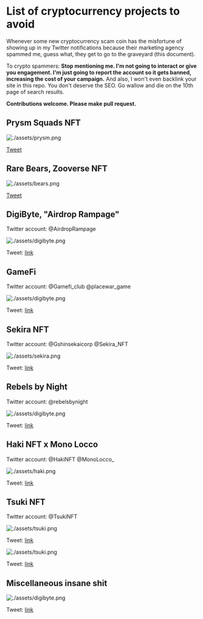 # List of cryptocurrency projects to avoid

Whenever some new cryptocurrency scam coin has the misfortune of showing up in my Twitter notifications because their marketing agency spammed me, guess what, they get to go to the graveyard (this document).

To crypto spammers: **Stop mentioning me. I'm not going to interact or give you engagement. I'm just going to report the account so it gets banned, increasing the cost of your campaign.** And also, I won't even backlink your site in this repo. You don't deserve the SEO. Go wallow and die on the 10th page of search results.

**Contributions welcome. Please make pull request.**

## Prysm Squads NFT

![./assets/prysm.png](./assets/prysm.png)

[Tweet](https://twitter.com/elaner111/status/1501834725358731266)

## Rare Bears, Zooverse NFT

![./assets/bears.png](./assets/bears.png)

[Tweet](https://twitter.com/Hayley62520806/status/1501254309391978498)

## DigiByte, "Airdrop Rampage"

Twitter account: @AirdropRampage

![./assets/digibyte.png](./assets/digibyte.png)

Tweet: [link](https://twitter.com/Igor89427467/status/1497846611086508032)

## GameFi

Twitter account: @Gamefi_club @placewar_game

![./assets/digibyte.png](./assets/gamefi.png)

Tweet: [link](https://twitter.com/weihong46133390/status/1497126482694803456)

## Sekira NFT

Twitter account: @Gshinsekaicorp @Sekira_NFT

![./assets/sekira.png](./assets/sekira.png)

Tweet: [link](https://twitter.com/alex0x_sasha/status/1495787401540681728)

## Rebels by Night

Twitter account: @rebelsbynight

![./assets/digibyte.png](./assets/rebels.png)

Tweet: [link](https://twitter.com/Christi33496366/status/1494326669842153483)

## Haki NFT x Mono Locco

Twitter account: @HakiNFT @MonoLocco_

![./assets/haki.png](./assets/haki.png)

Tweet: [link](https://twitter.com/SandraG55259053/status/1494306154478030849)

## Tsuki NFT

Twitter account: @TsukiNFT

![./assets/tsuki.png](./assets/tsuki.png)

Tweet: [link](https://twitter.com/MindyBu00586703/status/1492318027836178434)


![./assets/tsuki.png](./assets/tsuki2.png)

Tweet: [link](https://twitter.com/SarahMo63657531/status/1492118061972922371)

## Miscellaneous insane shit


![./assets/digibyte.png](./assets/wtf1.png)

Tweet: [link](https://twitter.com/BTC___BaY___/status/1497319515625082894)
